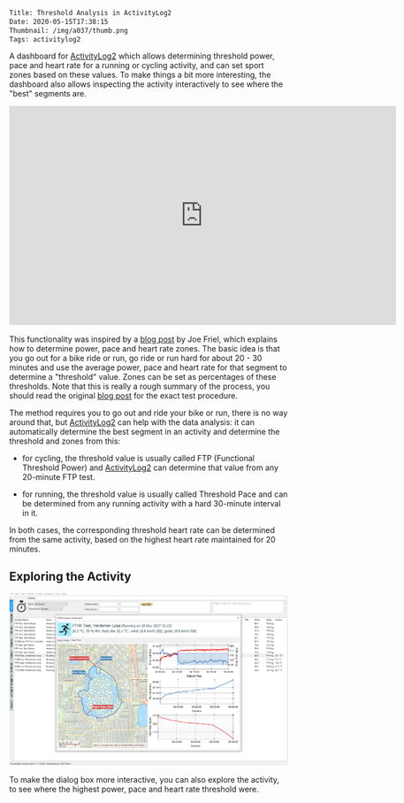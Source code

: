     Title: Threshold Analysis in ActivityLog2
    Date: 2020-05-15T17:38:15
    Thumbnail: /img/a037/thumb.png
    Tags: activitylog2

A dashboard for [ActivityLog2][al2] which allows determining threshold power,
pace and heart rate for a running or cycling activity, and can set sport zones
based on these values.  To make things a bit more interesting, the dashboard
also allows inspecting the activity interactively to see where the "best"
segments are.

<!-- more -->

<div style="text-align:center">
<iframe width="700" height="396" src="https://www.youtube.com/embed/i-Ap_EDzwso" frameborder="0" allow="autoplay; encrypted-media" allowfullscreen></iframe>
</div>

This functionality was inspired by a [blog post][friel] by Joe Friel, which
explains how to determine power, pace and heart rate zones.  The basic idea is
that you go out for a bike ride or run, go ride or run hard for about 20 - 30
minutes and use the average power, pace and heart rate for that segment to
determine a "threshold" value.  Zones can be set as percentages of these
thresholds.  Note that this is really a rough summary of the process, you
should read the original [blog post][friel] for the exact test procedure.

The method requires you to go out and ride your bike or run, there is no way
around that, but [ActivityLog2][al2] can help with the data analysis: it can
automatically determine the best segment in an activity and determine the
threshold and zones from this:

* for cycling, the threshold value is usually called FTP (Functional Threshold
  Power) and [ActivityLog2][al2] can determine that value from any 20-minute
  FTP test.
  
* for running, the threshold value is usually called Threshold Pace and can be
  determined from any running activity with a hard 30-minute interval in it.
  
In both cases, the corresponding threshold heart rate can be determined from
the same activity, based on the highest heart rate maintained for 20 minutes.

## Exploring the Activity

![FTHR Analysis](/img/a037/fthr.png)

To make the dialog box more interactive, you can also explore the activity, to
see where the highest power, pace and heart rate threshold were.

[friel]: https://www.trainingpeaks.com/blog/joe-friel-s-quick-guide-to-setting-zones/
[al2]: https://github.com/alex-hhh/ActivityLog2
